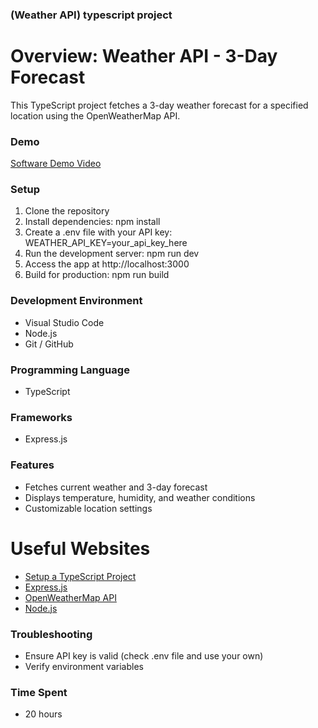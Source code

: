 ### (Weather API) typescript project

# Overview: Weather API - 3-Day Forecast
This TypeScript project fetches a 3-day weather forecast for a specified location using the OpenWeatherMap API.

### Demo
[Software Demo Video](https://youtu.be/xjS9OY0UHfY)


### Setup

1. Clone the repository
2. Install dependencies: npm install
3. Create a .env file with your API key: WEATHER_API_KEY=your_api_key_here
4. Run the development server: npm run dev
5. Access the app at http://localhost:3000
6. Build for production: npm run build

### Development Environment
- Visual Studio Code
- Node.js
- Git / GitHub

### Programming Language
- TypeScript

### Frameworks
- Express.js

### Features

- Fetches current weather and 3-day forecast
- Displays temperature, humidity, and weather conditions
- Customizable location settings


# Useful Websites
* [Setup a TypeScript Project](https://www.digitalocean.com/community/tutorials/typescript-new-project)
* [Express.js](https://www.geeksforgeeks.org/express-js/)
* [OpenWeatherMap API](https://openweathermap.org/api)
* [Node.js](https://nodejs.org/en/)


### Troubleshooting

- Ensure API key is valid (check .env file and use your own)
- Verify environment variables

### Time Spent

* 20 hours


